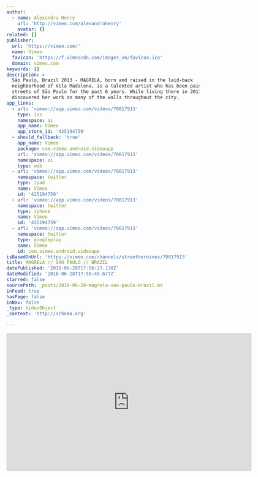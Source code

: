 ```yaml
---
author:
  - name: Alexandra Henry
    url: 'http://vimeo.com/alexandrahenry'
    avatar: {}
related: []
publisher:
  url: 'https://vimeo.com/'
  name: Vimeo
  favicon: 'https://f.vimeocdn.com/images_v6/favicon.ico'
  domain: vimeo.com
keywords: []
description: >-
  São Paulo, Brazil 2013 - MAGRELA, born and raised in the laid-back
  neighborhood of Vila Madalena, is a talented artist who has been painting the
  streets of São Paulo for the past 6 years. While living there in 2011-2012, I
  discovered her work on many of the walls throughout the city.
app_links:
  - url: 'vimeo://app.vimeo.com/videos/70817913'
    type: ios
    namespace: ai
    app_name: Vimeo
    app_store_id: '425194759'
  - should_fallback: 'true'
    app_name: Vimeo
    package: com.vimeo.android.videoapp
    url: 'vimeo://app.vimeo.com/videos/70817913'
    namespace: ai
    type: web
  - url: 'vimeo://app.vimeo.com/videos/70817913'
    namespace: twitter
    type: ipad
    name: Vimeo
    id: '425194759'
  - url: 'vimeo://app.vimeo.com/videos/70817913'
    namespace: twitter
    type: iphone
    name: Vimeo
    id: '425194759'
  - url: 'vimeo://app.vimeo.com/videos/70817913'
    namespace: twitter
    type: googleplay
    name: Vimeo
    id: com.vimeo.android.videoapp
isBasedOnUrl: 'https://vimeo.com/channels/streetheroines/70817913'
title: MAGRELA // SÃO PAULO // BRAZIL
datePublished: '2016-06-28T17:56:23.130Z'
dateModified: '2016-06-28T17:55:45.677Z'
starred: false
sourcePath: _posts/2016-06-28-magrela-sao-paulo-brazil.md
inFeed: true
hasPage: false
inNav: false
_type: VideoObject
_context: 'http://schema.org'

---
```

<iframe src="https://cdn.embedly.com/widgets/media.html?src=https%3A%2F%2Fplayer.vimeo.com%2Fvideo%2F70817913&amp;url=https%3A%2F%2Fvimeo.com%2F70817913&amp;image=http%3A%2F%2Fi.vimeocdn.com%2Fvideo%2F505823918_640.jpg&amp;key=b7d04c9b404c499eba89ee7072e1c4f7&amp;type=text%2Fhtml&amp;schema=vimeo" width="640" height="360" scrolling="no" frameborder="0" allowfullscreen="" style=""></iframe>